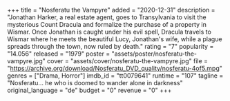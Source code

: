 +++
title = "Nosferatu the Vampyre"
added = "2020-12-31"
description = "Jonathan Harker, a real estate agent, goes to Transylvania to visit the mysterious Count Dracula and formalize the purchase of a property in Wismar. Once Jonathan is caught under his evil spell, Dracula travels to Wismar where he meets the beautiful Lucy, Jonathan's wife, while a plague spreads through the town, now ruled by death."
rating = "7"
popularity = "14.056"
released = "1979"
poster = "assets/poster/nosferatu-the-vampyre.jpg"
cover = "assets/cover/nosferatu-the-vampyre.jpg"
file = "https://archive.org/download/Nosferatu_DVD_quality/nosferatu-4of5.mpg"
genres = ["Drama, Horror"]
imdb_id = "tt0079641"
runtime = "107"
tagline = "Nosferatu… he who is doomed to wander alone in darkness"
original_language = "de"
budget = "0"
revenue = "0"
+++